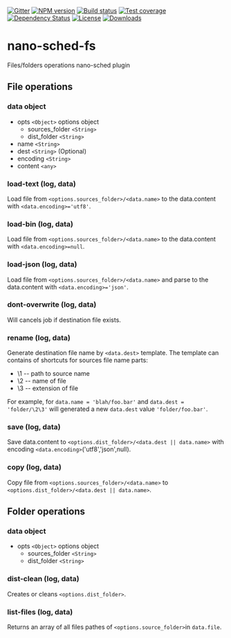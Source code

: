 
[![Gitter][gitter-image]][gitter-url]
[![NPM version][npm-image]][npm-url]
[![Build status][travis-image]][travis-url]
[![Test coverage][coveralls-image]][coveralls-url]
[![Dependency Status][david-image]][david-url]
[![License][license-image]][license-url]
[![Downloads][downloads-image]][downloads-url]



# nano-sched-fs
Files/folders operations nano-sched plugin

## File operations

### data object

* opts `<Object>` options object
  * sources_folder `<String>`
  * dist_folder `<String>`
* name `<String>`
* dest `<String>` (Optional)
* encoding `<String>`
* content `<any>`


### load-text (log, data)

Load file from `<options.sources_folder>/<data.name>` to the data.content with `<data.encoding>='utf8'`.

### load-bin (log, data)

Load file from `<options.sources_folder>/<data.name>` to the data.content with `<data.encoding>=null`.

### load-json (log, data)

Load file from `<options.sources_folder>/<data.name>` and parse to the data.content with `<data.encoding>='json'`.

### dont-overwrite (log, data)

Will cancels job if destination file exists.

### rename (log, data)

Generate destination file name by `<data.dest>` template. The template can contains of shortcuts for
sources file name parts:
* \1 -- path to source name
* \2 -- name of file
* \3 -- extension of file

For example, for `data.name = 'blah/foo.bar'` and `data.dest = 'folder/\2\3'` will generated a new
`data.dest` value `'folder/foo.bar'`.


### save (log, data)

Save data.content to `<options.dist_folder>/<data.dest || data.name>` with encoding `<data.encoding>`('utf8','json',null).

### copy (log, data)

Copy file from `<options.sources_folder>/<data.name>` to `<options.dist_folder>/<data.dest || data.name>`.


## Folder operations

### data object

* opts `<Object>` options object
  * sources_folder `<String>`
  * dist_folder `<String>`


### dist-clean (log, data)

Creates or cleans `<options.dist_folder>`.

### list-files (log, data)

Returns an array of all files pathes of `<options.source_folder>`in `data.file`.




[bithound-image]: https://www.bithound.io/github/Holixus/nano-sched-fs/badges/score.svg
[bithound-url]: https://www.bithound.io/github/Holixus/nano-sched-fs

[gitter-image]: https://badges.gitter.im/Holixus/nano-sched-fs.svg
[gitter-url]: https://gitter.im/Holixus/nano-sched-fs

[npm-image]: https://badge.fury.io/js/nano-sched-fs.svg
[npm-url]: https://badge.fury.io/js/nano-sched-fs

[github-tag]: http://img.shields.io/github/tag/Holixus/nano-sched-fs.svg
[github-url]: https://github.com/Holixus/nano-sched-fs/tags

[travis-image]: https://travis-ci.org/Holixus/nano-sched-fs.svg?branch=master
[travis-url]: https://travis-ci.org/Holixus/nano-sched-fs

[coveralls-image]: https://coveralls.io/repos/github/Holixus/nano-sched-fs/badge.svg?branch=master
[coveralls-url]: https://coveralls.io/github/Holixus/nano-sched-fs?branch=master

[david-image]: https://david-dm.org/Holixus/nano-sched-fs.svg
[david-url]: https://david-dm.org/Holixus/nano-sched-fs

[license-image]: https://img.shields.io/badge/license-MIT-blue.svg
[license-url]: LICENSE

[downloads-image]: http://img.shields.io/npm/dt/nano-sched-fs.svg
[downloads-url]: https://npmjs.org/package/nano-sched-fs
